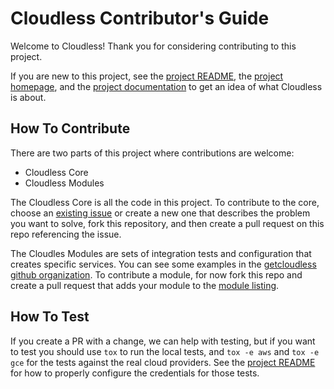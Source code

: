 # Cloudless Contributor's Guide

Welcome to Cloudless!  Thank you for considering contributing to this project.

If you are new to this project, see the [project README](README.md), the
[project homepage](https://getcloudless.com), and the [project
documentation](https://docs.getcloudless.com) to get an idea of what Cloudless
is about.

## How To Contribute

There are two parts of this project where contributions are welcome:

- Cloudless Core
- Cloudless Modules

The Cloudless Core is all the code in this project.  To contribute to the core,
choose an [existing issue](https://github.com/getcloudless/cloudless/issues) or
create a new one that describes the problem you want to solve, fork this
repository, and then create a pull request on this repo referencing the issue.

The Cloudles Modules are sets of integration tests and configuration that
creates specific services.  You can see some examples in the [getcloudless
github organization](https://github.com/getcloudless).  To contribute a module,
for now fork this repo and create a pull request that adds your module to the
[module listing](MODULES.md).

## How To Test

If you create a PR with a change, we can help with testing, but if you want to
test you should use `tox` to run the local tests, and `tox -e aws` and `tox -e
gce` for the tests against the real cloud providers.  See the [project
README](README.md#testing) for how to properly configure the credentials for
those tests.

